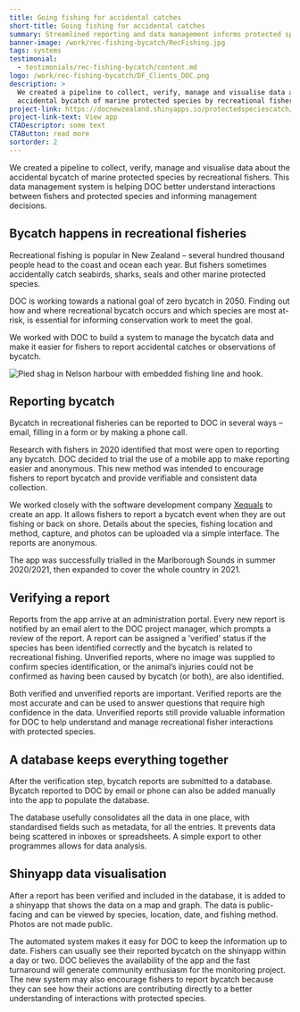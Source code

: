 ```yaml
---
title: Going fishing for accidental catches
short-title: Going fishing for accidental catches
summary: Streamlined reporting and data management informs protected species conservation.
banner-image: /work/rec-fishing-bycatch/RecFishing.jpg
tags: systems
testimonial:
  - testimonials/rec-fishing-bycatch/content.md
logo: /work/rec-fishing-bycatch/DF_Clients_DOC.png
description: >
  We created a pipeline to collect, verify, manage and visualise data about the
  accidental bycatch of marine protected species by recreational fishers.
project-link: https://docnewzealand.shinyapps.io/protectedspeciescatch/
project-link-text: View app
CTADescriptor: some text
CTAButton: read more
sortorder: 2
---
```


We created a pipeline to collect, verify, manage and visualise data about the
accidental bycatch of marine protected species by recreational fishers. This data
 management system is helping DOC better understand interactions between fishers
 and protected species and informing management decisions.

<!--more-->

## Bycatch happens in recreational fisheries

Recreational fishing is popular in New Zealand – several hundred thousand people
head to the coast and ocean each year. But fishers sometimes accidentally catch
seabirds, sharks, seals and other marine protected species.

DOC is working towards a national goal of zero bycatch in 2050. Finding out how
and where recreational bycatch occurs and which species are most at-risk, is
essential for informing conservation work to meet the goal.

We worked with DOC to build a system to manage the bycatch data and make it
easier for fishers to report accidental catches or observations of bycatch.

![Pied shag in Nelson harbour with embedded fishing line
and hook.](/work/rec-fishing-bycatch/RecFishing_Shag.jpg)


## Reporting bycatch

Bycatch in recreational fisheries can be reported to DOC in several ways – email,
 filling in a form or by making a phone call.

Research with fishers in 2020 identified that most were open to reporting any
bycatch. DOC decided to trial the use of a mobile app to make reporting easier
and anonymous. This new method was intended to encourage fishers to report
bycatch and provide verifiable and consistent data collection.

We worked closely with the software development company [Xequals](https://xequals.nz/)
to create an app. It allows fishers to report a bycatch event when they are out
fishing or back on shore. Details about the species, fishing location and method,
capture, and photos can be uploaded via a simple interface. The reports are anonymous.

The app was successfully trialled in the Marlborough Sounds in summer 2020/2021,
then expanded to cover the whole country in 2021.


## Verifying a report

Reports from the app arrive at an administration portal. Every new report is
notified by an email alert to the DOC project manager, which prompts a review of
the report. A report can be assigned a 'verified' status if the species has been
 identified correctly and the bycatch is related to recreational fishing.
 Unverified reports, where no image was supplied to confirm species identification,
 or the animal’s injuries could not be confirmed as having been caused by bycatch
 (or both), are also identified.

Both verified and unverified reports are important. Verified reports are the most
 accurate and can be used to answer questions that require high confidence in the
 data. Unverified reports still provide valuable information for DOC to help
 understand and manage recreational fisher interactions with protected species.

## A database keeps everything together

 After the verification step, bycatch reports are submitted to a database. Bycatch
  reported to DOC by email or phone can also be added manually into the app to
  populate the database.

The database usefully consolidates all the data in one place, with standardised
fields such as metadata, for all the entries. It prevents data being scattered in
inboxes or spreadsheets. A simple export to other programmes allows for data analysis.

## Shinyapp data visualisation

After a report has been verified and included in the database, it is added to a
shinyapp that shows the data on a map and graph. The data is public-facing and
can be viewed by species, location, date, and fishing method. Photos are not made public.

The automated system makes it easy for DOC to keep the information up to date.
Fishers can usually see their reported bycatch on the shinyapp within a day or
two. DOC believes the availability of the app and the fast turnaround will
generate community enthusiasm for the monitoring project. The new system may
also encourage fishers to report bycatch because they can see how their actions
are contributing directly to a better understanding of interactions with
protected species.
